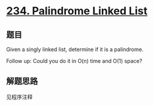 # [234. Palindrome Linked List](https://leetcode.com/problems/palindrome-linked-list/)

## 题目

Given a singly linked list, determine if it is a palindrome.

Follow up:
Could you do it in O(n) time and O(1) space?

## 解题思路

见程序注释
